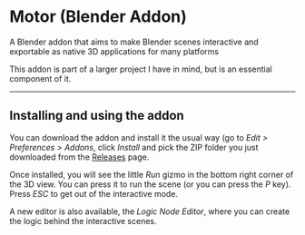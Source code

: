 # Motor (Blender Addon)

A Blender addon that aims to make Blender scenes interactive and exportable as native 3D applications for many platforms

This addon is part of a larger project I have in mind, but is an essential component of it.

---

## Installing and using the addon

You can download the addon and install it the usual way (go to _Edit > Preferences > Addons_, click _Install_ and pick
the ZIP folder you just downloaded from the [Releases](https://github.com/alexmro/treid-motor-blender/releases) page.

Once installed, you will see the little _Run_ gizmo in the bottom right corner of the 3D view. You can press it to 
run the scene (or you can press the _P_ key). Press _ESC_ to get out of the interactive mode.

A new editor is also available, the _Logic Node Editor_, where you can create the logic behind the interactive scenes.
